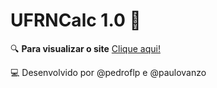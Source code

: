 
# UFRNCalc 1.0 📝
 
🔍 **Para visualizar o site** [Clique aqui!](https://pedroflp.github.io/UFRNCalc/)

💻 Desenvolvido por @pedroflp e @paulovanzo
